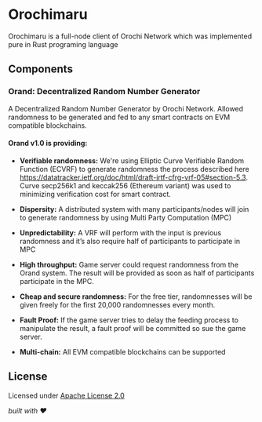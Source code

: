 # Orochimaru

Orochimaru is a full-node client of Orochi Network which was implemented pure in Rust programing language

## Components

### Orand: Decentralized Random Number Generator

A Decentralized Random Number Generator by Orochi Network. Allowed randomness to be generated and fed to any smart contracts on EVM compatible blockchains.

#### Orand v1.0 is providing:

- **Verifiable randomness:** We're using Elliptic Curve Verifiable Random Function (ECVRF) to generate randomness the process described here https://datatracker.ietf.org/doc/html/draft-irtf-cfrg-vrf-05#section-5.3. Curve secp256k1 and keccak256 (Ethereum variant) was used to minimizing verification cost for smart contract.

- **Dispersity:** A distributed system with many participants/nodes will join to generate randomness by using Multi Party Computation (MPC)

- **Unpredictability:** A VRF will perform with the input is previous randomness and it’s also require half of participants to participate in MPC

- **High throughput:** Game server could request randomness from the Orand system. The result will be provided as soon as half of participants participate in the MPC.

- **Cheap and secure randomness:** For the free tier, randomnesses will be given freely for the first 20,000 randomnesses every month.

- **Fault Proof:** If the game server tries to delay the feeding process to manipulate the result, a fault proof will be committed so sue the game server.

- **Multi-chain:** All EVM compatible blockchains can be supported

## License

Licensed under [Apache License 2.0](./LICENSE)

_built with ❤️_
